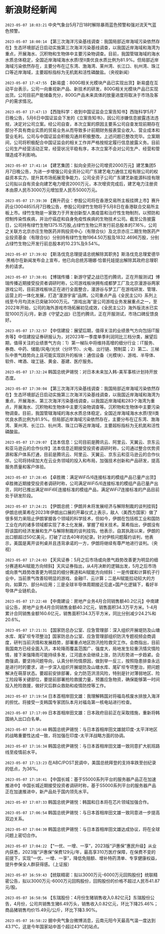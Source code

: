 # 新浪财经新闻
`2023-05-07 18:03:21` 中央气象台5月7日18时解除暴雨蓝色预警和强对流天气蓝色预警。

`2023-05-07 18:00:14` 【第三次海洋污染基线调查：我国局部近岸海域污染依然存在】生态环境部近日启动实施第三次海洋污染基线调查，以我国近岸海域和海湾为重点，开展海水、沉积物和生物体中主要污染物调查。目前，我国管辖海域的海水水质总体稳定，全国近岸海域海水水质Ⅰ至Ⅱ类优良水质比例为81.9%。但局部近岸海域污染依然存在，主要分布在辽东湾、渤海湾、莱州湾、长江口、杭州湾、珠江口等近岸海域，主要超标指标为无机氮和活性磷酸盐。（央视新闻）

`2023-05-07 17:47:55` 【新易盛：800G相关光模块产品已实现出货】新易盛在互动平台表示，公司一向重视新产品、新技术的研发，800G相关光模块产品已实现出货。公司目前产能储备充分，800G产品未来具体的放量进度将取决于市场及客户的需求情况。

`2023-05-07 17:47:13` 【西陇科学：收到中国证监会立案告知书】西陇科学5月7日晚公告，5月6日中国证监会下发的《立案告知书》，因公司涉嫌信息披露违法违规，决定对公司立案。经公司自查，本次立案的原因主要系公司自查发现前期存在部分不具有商业实质的贸易业务从而导致多计前期财务报表营业收入、营业成本和营业毛利。公司与中国证监会积极沟通并积极整改。上述问题已整改完毕。立案期间，公司将积极配合中国证监会的相关工作并严格按规定履行信息披露义务。目前公司生产经营活动正常，经营状况平稳有序，本次立案不会对公司生产、经营和管理造成不利影响。

`2023-05-07 17:41:14` 【建艺集团：拟向全资孙公司增资2000万元】建艺集团5月7日晚公告，为进一步增强公司全资孙公司广东建艺电力通信工程有限公司的权益资本实力，提升其市场拓展竞争能力，公司全资子公司广东建艺新能源科技有限公司拟以自有资金向建艺电力增资2000万元，本次增资完成后，建艺电力注册资本由原人民币3000万元增加至人民币5000万元。

`2023-05-07 17:39:30` 【赛升药业：参股公司将在香港交易所主板挂牌上市】赛升药业(300485)5月7日晚公告，参股公司绿竹生物将于5月8日在香港联合交易所主板上市。绿竹生物是一家致力于开发创新型人类疫苗和治疗性生物制剂，以预防和控制传染性疾病，并治疗癌症和自身免疫性疾病的生物技术公司。截至公告披露日，公司持有绿竹生物1375.15万股,占绿竹生物公开发行前总股本的7.16%，公司之关联方北京亦庄生物医药并购投资中心（有限合伙）及北京亦庄二期生物医药产业投资基金（有限合伙）分别持有绿竹生物1964.50万股及1832.4696万股，分别占绿竹生物公开发行前总股本的10.23%及9.54%。

`2023-05-07 17:39:02` 【斯洛伐克总理提请总统解除其职务】斯洛伐克总理爱德华·黑格尔在新闻发布会上宣布，他已向总统苏珊娜·恰普托娃提出解除其政府总理职务的请求。

`2023-05-07 17:38:01` 【博瑞传播：新游守望之战已签约腾讯，正在开服测试】博瑞传播近期接受投资者调研时称，公司游戏板块拥有成都梦工厂及北京漫游谷两家游戏公司，目前游戏板块正在进行全面整合，漫游谷与梦工厂在游戏研发、管理、运营上的一体化发展，打造“漫游宇宙”品牌。公司重点产品《全民主公II》系列上线至今月均流水已突破3000万元。“游戏出海”是公司游戏业务发展重点之一，至2022年开始，公司的海外游戏市场拓展初见成效，《全民主公2》海外版流水已实现1000万元/月，新游《守望之战》已签约腾讯，正在开服测试，市场口碑反馈良好。

`2023-05-07 17:32:57` 【中信建投：展望后期，值得关注的业绩景气方向包括IT服务等】中信建投证券研报认为，对2023年一季度单季利润同比三档分类，展望后期，值得关注的业绩景气方向：1）第一梯队中将维持高增的细分行业：IT服务、券商、中药、储能/风电/光伏（分环节）、火电、出行链、预制菜；2）第二、三梯队中景气趋势向上且可能实现跃升的板块：通信设备（光模块）、游戏、半导体、软件、啤酒、竣工链、黄金、基建、医疗服务。

`2023-05-07 17:32:24` 韩国总统尹锡悦：对日本未来加入韩-美军事核计划持开放态度。

`2023-05-07 17:30:04` 【第三次海洋污染基线调查：我国局部近岸海域污染依然存在】生态环境部近日启动实施第三次海洋污染基线调查，以我国近岸海域和海湾为重点，开展海水、第三次海洋污染基线调查，以我国近岸海域和283个海湾为重点，开展海水、沉积物和生物体中主要污染物调查等。沉积物和生物体中主要污染物调查。目前，我国管辖海域的海水水质总体稳定，全国近岸海域海水水质Ⅰ至Ⅱ类优良水质比例为81.9%。但局部近岸海域污染依然存在，主要分布在辽东湾、渤海湾、莱州湾、长江口、杭州湾、珠江口等近岸海域，主要超标指标为无机氮和活性磷酸盐。

`2023-05-07 17:29:07` 【法本信息：公司目前是腾讯云、阿里云、天翼云、京东云和亚马逊云的合作伙伴】法本信息近期接受投资者调研时称，公司通过整合优势资源和客户体系打通，目前是腾讯云、阿里云、天翼云、京东云和亚马逊云的合作伙伴。公司将持续加大在云业务领域的投入和布局，加强技术创新和产品研发，提高服务质量和客户体验。

`2023-05-07 17:28:45` 【卓胜微：满足WiFi5/6连接标准的模组产品已量产出货】卓胜微近期接受投资者调研时称，公司满足WiFi5/6连接标准的模组产品已量产出货，同时已推出满足WiFi6E连接标准的模组产品，满足WiFi7连接标准的产品目前处于研发阶段。

`2023-05-07 17:24:21` 【伊朗总统：伊朗并未将发展经济与解除制裁的谈判挂钩】伊朗总统莱希在2023年伊朗出口展的开幕仪式上表示，敌人（美西方国家）做了很多努力来阻止伊朗掌握各个领域的科学技术，但如今，伊朗在包括核工业和国防工业在内的诸多领域都实现了本土化发展，掌握了相关技术。莱希指出，伊朗没有将该国的经济发展和生产与解除制裁的谈判挂钩。他表示，自其执政以来，伊朗的出口额超过50亿美元，打破了过去40年的纪录。针对伊核问题履约谈判，他表示，美国是离开谈判桌并且违背承诺的一方，伊朗将继续有尊严地进行谈判。（央视）

`2023-05-07 17:24:03` 【天风证券：5月之后市场或向景气趋势改善更为明显的细分赛道和AI赋能方向倾斜】天风证券指出，从4月决断的逻辑出发，5月之后市场或向景气趋势改善更为明显的细分赛道和AI赋能方向倾斜：一是传媒和计算机子行业中，当前景气改善较明显的游戏、金融IT、云计算；二是AI赋能拉动较大的方向，如算力、部分AI应用；三是全球半导体周期接近见底+国产化逻辑下，看好半导体产业链机会。

`2023-05-07 17:22:48` 【中南建设：房地产业务4月合同销售额40.2亿元】中南建设公告，房地产业务4月合同销售金额40.2亿元，销售面积34.3万平方米。1-4月累计合同销售金额160.6亿元，销售面积134.3万平方米，同比分别减少24.2%和20.6%。

`2023-05-07 17:21:31` 【国家防总办公室、应急管理部：深入组织开展堤防及山塘水库、尾矿坝专项整治】国家防总办公室、应急管理部组织防汛专题视频会商调度，研判当前汛情和发展趋势，部署重点地区防汛抢险救灾工作。会商指出，目前我国南方已经全面入汛，本轮降雨覆盖范围广、强度大，局地发生较重汛情灾情险情，接下来强降雨可能持续多发，江河底水会继续上涨，防汛形势进一步趋紧。会商强调，要坚持问题导向，认真分析险情原因，做到举一反三，按照隐患排查永远是进行时的要求，进一步深入组织开展堤防及山塘水库、尾矿坝专项整治，把问题解决在萌芽状态。要超前安排部署，全力防范洪涝风险，特别是针对薄弱地区、险工险段等关键部位，要提前部署抢险救援力量，预置应急物资，确保能够第一时间投入抢险救援，做好灾后群众救助和疫情防控等工作。

`2023-05-07 17:19:54` 日本首相岸田文雄：我理解韩国对将福岛核废水排放入海洋的担忧。将接受一支韩国专家团队本月对福岛第一核电站进行检查。

`2023-05-07 17:17:09` 日本首相岸田文雄：日本政府目前正在采取措施，重新将韩国纳入出口白名单。

`2023-05-07 17:16:48` 韩国总统尹锡悦：与日本首相岸田文雄就印度-太平洋地区的战略重要性达成一致，将加强在印度-太平洋战略方面的协调。

`2023-05-07 17:16:34` 韩国总统尹锡悦：与日本首相岸田文雄一致同意扩大航班路线至疫情前水平。

`2023-05-07 17:13:23` 在ABC/POST民调中，美国总统拜登的支持率跌至创纪录的低点，为36%。

`2023-05-07 17:10:41` 【中国长城：基于S5000系列平台的服务器产品正在加速推进中】中国长城近期接受投资者调研时称，基于S5000系列平台的服务器产品正在加速推进中，新产品处于国内领先水平。

`2023-05-07 17:07:33` 韩国总统尹锡悦：韩国和日本将在芯片领域加强合作。

`2023-05-07 17:06:54` 韩国总统尹锡悦：与日本首相岸田文雄一致同意进一步提高双边关系。

`2023-05-07 17:04:30` 韩国总统尹锡悦：与日本首相岸田文雄达成协议，将在全球问题上密切合作。

`2023-05-07 17:04:22` 【“一优、一增、一享”，2023版“沪惠保”惠民升级】从业内获悉，2023版“沪惠保”保费129元/年，最高享310万医疗保障，在保费不变的前提下，实现“一优、一增、一享”，降低免赔额、增补特药清单、专享健康权益，提升参保全人群获得感。（上证报）

`2023-05-07 16:59:43` 【统联精密：拟以3000万元-6000万元回购股份】统联精密公告，拟以3000万元-6000万元回购股份，回购股份的价格不超过人民币41.87元/股。

`2023-05-07 16:58:56` 【东瑞股份：4月份生猪销售收入0.82亿元】东瑞股份公告，4月份，公司共销售生猪6.49万头，销售收入0.82亿元，环比下降25.46%；商品猪销售均价15.49元/公斤，环比下降3.90%。

`2023-05-07 16:58:22` 据中央气象台微博消息，云南元阳今天最高气温一度达到43.1℃，这是今年国家站中首个超过43℃的站点。

